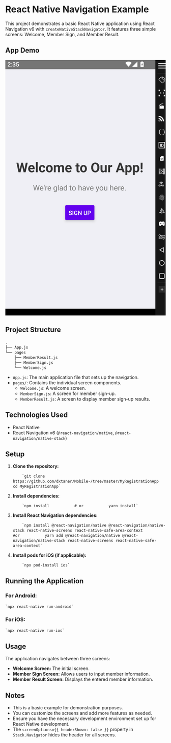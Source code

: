 # React Native Navigation Example

This project demonstrates a basic React Native application using React Navigation v6 with `createNativeStackNavigator`. It features three simple screens: Welcome, Member Sign, and Member Result.

## App Demo

![News App Demo](https://github.com/dxtaner/Mobile-/blob/master/ReactNative/MyRegistrationApp/RegisterApp.gif)

## Project Structure

    .
    ├── App.js
    └── pages
        ├── MemberResult.js
        ├── MemberSign.js
        └── Welcome.js

- `App.js`: The main application file that sets up the navigation.
- `pages/`: Contains the individual screen components.
  - `Welcome.js`: A welcome screen.
  - `MemberSign.js`: A screen for member sign-up.
  - `MemberResult.js`: A screen to display member sign-up results.

## Technologies Used

- React Native
- React Navigation v6 (`@react-navigation/native`, `@react-navigation/native-stack`)

## Setup

1.  **Clone the repository:**

            `git clone https://github.com/dxtaner/Mobile-/tree/master/MyRegistrationApp         cd MyRegistrationApp`

2.  **Install dependencies:**

            `npm install           # or           yarn install`

3.  **Install React Navigation dependencies:**

            `npm install @react-navigation/native @react-navigation/native-stack react-native-screens react-native-safe-area-context           #or           yarn add @react-navigation/native @react-navigation/native-stack react-native-screens react-native-safe-area-context`

4.  **Install pods for iOS (if applicable):**

            `npx pod-install ios`

## Running the Application

### For Android:

    `npx react-native run-android`

### For iOS:

    `npx react-native run-ios`

## Usage

The application navigates between three screens:

- **Welcome Screen:** The initial screen.
- **Member Sign Screen:** Allows users to input member information.
- **Member Result Screen:** Displays the entered member information.

## Notes

- This is a basic example for demonstration purposes.
- You can customize the screens and add more features as needed.
- Ensure you have the necessary development environment set up for React Native development.
- The `screenOptions={{ headerShown: false }}` property in `Stack.Navigator` hides the header for all screens.
